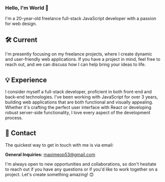 ### Hello, I'm World 👋

I'm a 20-year-old freelance full-stack JavaScript developer with a passion for web design.

## 🛠️ Current

I'm presently focusing on my freelance projects, where I create dynamic and user-friendly web applications. If you have a project in mind, feel free to reach out, and we can discuss how I can help bring your ideas to life.

## 💡 Experience

I consider myself a full-stack developer, proficient in both front-end and back-end technologies. I've been working with JavaScript for over 3 years, building web applications that are both functional and visually appealing. Whether it's crafting the perfect user interface with React or developing robust server-side functionality, I love every aspect of the development process.

## 📧 Contact

The quickest way to get in touch with me is via email: 

**General Inquiries:** maximeop53@gmail.com

I'm always open to new opportunities and collaborations, so don't hesitate to reach out if you have any questions or if you'd like to work together on a project. Let's create something amazing! 😊
